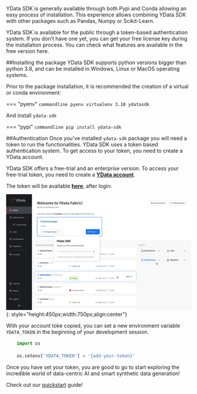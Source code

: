 
YData SDK is generally available through both Pypi and Conda allowing an easy process of installation. This experience allows combining YData SDK with other packages such as Pandas, Numpy or Scikit-Learn. 

YData SDK is available for the public through a token-based authentication system. If you don’t have one yet, you can get your free license key during the installation process. You can check what features are available in the free version here.

##Installing the package
YData SDK supports python versions bigger than python 3.8, and can be installed in Windows, Linux or MacOS operating systems. 

Prior to the package installation, it is recommended the creation of a virtual or conda environment:

=== "pyenv"
    ``` commandline
    pyenv virtualenv 3.10 ydatasdk
    ```

And install `ydata-sdk`

=== "pypi"
    ``` commandline
    pip install ydata-sdk
    ```

##Authentication
Once you've installed `ydata-sdk` package you will need a token to run the functionalities.
YData SDK uses a token based authentication system. To get access to your token, you need to create a YData account.

YData SDK offers a free-trial and an enterprise version. To access your free-trial token, you need to create a [**YData account**](https://ydata.ai/ydata-fabric-free-trial).

The token will be available [**here**](https://fabric.ydata.ai), after login:

![SDK Token](../assets/fabric_sdk_token.png){: style="height:450px;width:750px;align:center"}

With your account toke copied, you can set a new environment variable `YDATA_TOKEN` in the beginning of your development session.

``` python
    import os
    
    os.setenv['YDATA_TOKEN'] = '{add-your-token}'
```

Once you have set your token, you are good to go to start exploring the incredible world of data-centric AI and smart synthetic data generation! 

Check out our [quickstart](quickstart.md) guide!

